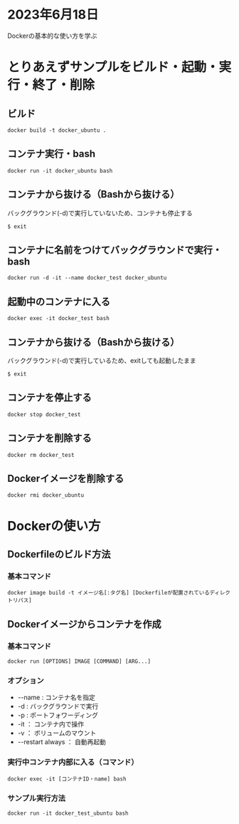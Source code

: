 # 2023年6月18日

Dockerの基本的な使い方を学ぶ

# とりあえずサンプルをビルド・起動・実行・終了・削除
## ビルド
```
docker build -t docker_ubuntu .
```
## コンテナ実行・bash
```
docker run -it docker_ubuntu bash 
```
## コンテナから抜ける（Bashから抜ける）
バックグラウンド(-d)で実行していないため、コンテナも停止する
```
$ exit
```
## コンテナに名前をつけてバックグラウンドで実行・bash
```
docker run -d -it --name docker_test docker_ubuntu
```
## 起動中のコンテナに入る
```
docker exec -it docker_test bash
```
## コンテナから抜ける（Bashから抜ける）
バックグラウンド(-d)で実行しているため、exitしても起動したまま
```
$ exit
```
## コンテナを停止する
```
docker stop docker_test
```
## コンテナを削除する
```
docker rm docker_test
```
## Dockerイメージを削除する
```
docker rmi docker_ubuntu
```


# Dockerの使い方
## Dockerfileのビルド方法
### 基本コマンド
```
docker image build -t イメージ名[:タグ名] [Dockerfileが配置されているディレクトリパス]
```

## Dockerイメージからコンテナを作成
### 基本コマンド
```
docker run [OPTIONS] IMAGE [COMMAND] [ARG...]
```
### オプション
 - --name : コンテナ名を指定
 - -d : バックグラウンドで実行
 - -p : ポートフォワーディング
 - -it ： コンテナ内で操作
 - -v ： ボリュームのマウント
 - --restart always ： 自動再起動

### 実行中コンテナ内部に入る（コマンド）
```
docker exec -it [コンテナID・name] bash
```

### サンプル実行方法
```
docker run -it docker_test_ubuntu bash 
```